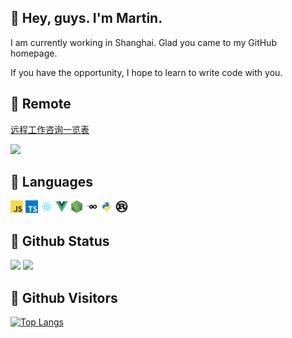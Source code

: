 ## &#x1f92b; Hey, guys. I'm Martin.

I am currently working in Shanghai. Glad you came to my GitHub homepage. 

If you have the opportunity, I hope to learn to write code with you.

##  &#x1f92b; Remote

[远程工作咨询一览表](https://docs.qq.com/form/page/DUENTaEljc3lmaER3?_w_tencentdocx_form=1)

<div>
<code><img height="50" src="https://user-images.githubusercontent.com/51536312/159149724-6c454f14-1669-4d00-a1b6-d9626b40b0be.png"></code>
</div>

## &#x1f92b; Languages

<code><img height="20" src="https://raw.githubusercontent.com/github/explore/80688e429a7d4ef2fca1e82350fe8e3517d3494d/topics/javascript/javascript.png"></code>
<code><img height="20" src="https://raw.githubusercontent.com/github/explore/80688e429a7d4ef2fca1e82350fe8e3517d3494d/topics/typescript/typescript.png"></code>
<code><img height="20" src="https://raw.githubusercontent.com/github/explore/80688e429a7d4ef2fca1e82350fe8e3517d3494d/topics/react/react.png"></code>
<code><img height="20" src="https://raw.githubusercontent.com/github/explore/80688e429a7d4ef2fca1e82350fe8e3517d3494d/topics/vue/vue.png"></code>
<code><img height="20" src="https://raw.githubusercontent.com/github/explore/80688e429a7d4ef2fca1e82350fe8e3517d3494d/topics/nodejs/nodejs.png"></code> 
<code><img height="20" src="https://raw.githubusercontent.com/github/explore/80688e429a7d4ef2fca1e82350fe8e3517d3494d/topics/go/go.png"></code>
<code><img height="20" src="https://raw.githubusercontent.com/github/explore/80688e429a7d4ef2fca1e82350fe8e3517d3494d/topics/python/python.png"></code>
<code><img height="20" src="https://raw.githubusercontent.com/github/explore/80688e429a7d4ef2fca1e82350fe8e3517d3494d/topics/rust/rust.png"></code>

## &#x1f92b; Github Status
<div class="half">
  <a href="https://github.com/martinageradams"><img src="https://github-readme-stats.vercel.app/api?username=martinageradams&title_color=1abc9c&icon_color=1abc9c&text_color=798795&bg_color=2c3e50"></img></a>
  <a href="https://github.com/martinageradams"><img src="https://github-readme-stats.vercel.app/api/top-langs/?username=martinageradams&count_private=true&hide=scss,css,shell&title_color=1abc9c&icon_color=1abc9c&text_color=798795&bg_color=2c3e50" height="195"></img></a>
</div>


## &#x1f92b; Github Visitors

[![Top Langs](https://profile-counter.glitch.me/sky5454/count.svg)](https://github.com/martinageradams)

